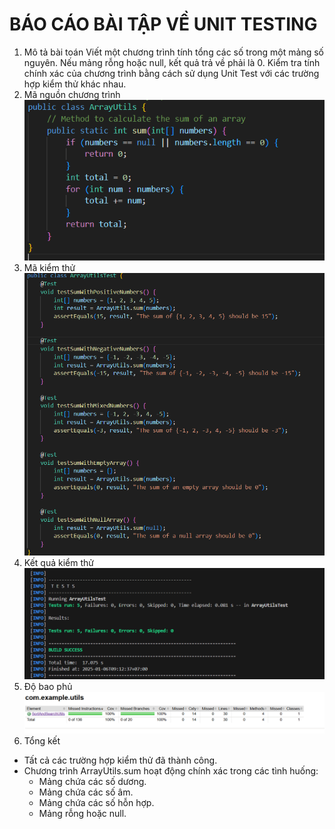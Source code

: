 # BÁO CÁO BÀI TẬP VỀ UNIT TESTING
1. Mô tả bài toán
Viết một chương trình tính tổng các số trong một mảng số nguyên. Nếu mảng rỗng hoặc null, kết quả trả về phải là 0. Kiểm tra tính chính xác của chương trình bằng cách sử dụng Unit Test với các trường hợp kiểm thử khác nhau.
2. Mã nguồn chương trình
 ![Mô tả ảnh]( https://github.com/miha6824/image/blob/main/Screenshot%202025-01-06%20120514.png)
3. Mã kiểm thử
![Mô tả ảnh](https://github.com/miha6824/image/blob/main/Screenshot%202025-01-06%20120603.png)
4. Kết quả kiểm thử
![Mô tả ảnh](https://github.com/miha6824/image/blob/main/Screenshot%202025-01-06%20092700.png)
5. Độ bao phủ 
![Mô tả ảnh](https://github.com/miha6824/image/blob/main/Screenshot%202025-01-08%20081613.png)
6. Tổng kết
- Tất cả các trường hợp kiểm thử đã thành công.
- Chương trình ArrayUtils.sum hoạt động chính xác trong các tình huống:
   + Mảng chứa các số dương.
   + Mảng chứa các số âm.
   + Mảng chứa các số hỗn hợp.
   + Mảng rỗng hoặc null.
